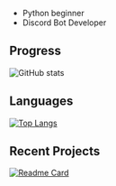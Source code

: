 - Python beginner
- Discord Bot Developer

## Progress
![GitHub stats](https://github-readme-stats.vercel.app/api?username=billdims&count_private=true)

## Languages
[![Top Langs](https://github-readme-stats.vercel.app/api/top-langs/?username=billdims&layout=compact)](https://github.com/billdims/github-readme-stats)

## Recent Projects
[![Readme Card](https://github-readme-stats.vercel.app/api/pin/?username=billdims&repo=Cookie)](https://github.com/anuraghazra/github-readme-stats)
